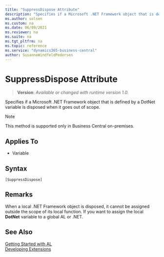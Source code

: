 ```yaml
---
title: "SuppressDispose Attribute"
description: "Specifies if a Microsoft .NET Framework object that is defined by a DotNet variable is disposed when it goes out of scope."
ms.author: solsen
ms.custom: na
ms.date: 06/09/2021
ms.reviewer: na
ms.suite: na
ms.tgt_pltfrm: na
ms.topic: reference
ms.service: "dynamics365-business-central"
author: SusanneWindfeldPedersen
---
```

[//]: # (START>DO_NOT_EDIT)
[//]: # (IMPORTANT:Do not edit any of the content between here and the END>DO_NOT_EDIT.)
[//]: # (Any modifications should be made in the .xml files in the ModernDev repo.)

# SuppressDispose Attribute
> **Version**: _Available or changed with runtime version 1.0._

Specifies if a Microsoft .NET Framework object that is defined by a DotNet variable is disposed when it goes out of scope.

> [!NOTE]
> This method is supported only in Business Central on-premises.

## Applies To

- Variable


## Syntax

```
[SuppressDispose]
```

[//]: # (IMPORTANT: END>DO_NOT_EDIT)

## Remarks

When a local .NET Framework object is disposed, it cannot be assigned outside the scope of its local function. If you want to assign the local **DotNet** variable to a global AL or .NET.

## See Also  
[Getting Started with AL](../devenv-get-started.md)  
[Developing Extensions](../devenv-dev-overview.md)  